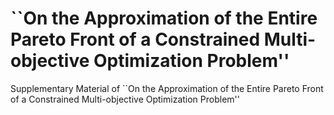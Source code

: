 # ``On the Approximation of the Entire Pareto Front of a Constrained Multi-objective Optimization Problem''
Supplementary Material of ``On the Approximation of the Entire Pareto Front of a Constrained Multi-objective Optimization Problem''

